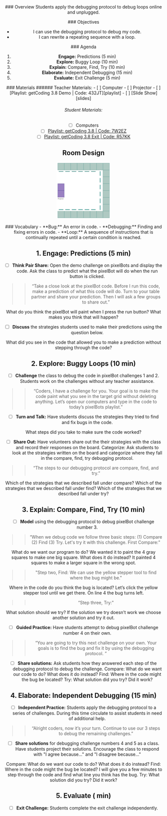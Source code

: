 <header class='header' title='Debugging Loops' subtitle='Lesson 08'/>

<notable>
<iconp src='/icons/activity.png'>### Overview</iconp>
Students apply the debugging protocol to debug loops online and unplugged.

<iconp src='/icons/objectives.png'>### Objectives</iconp>
- I can use the debugging protocol to debug my code.
- I can rewrite a repeating sequence with a loop.


<iconp src='/icons/agenda.png'>### Agenda</iconp>

1. **Engage:** Predictions (5 min)
1. **Explore:** Buggy Loop (10 min)
1. **Explain:** Compare, Find, Try (10 min)
1. **Elaborate:** Independent Debugging (15 min)
1. **Evaluate:** Exit Challenge (5 min)

<note>
<iconp src='/icons/materials.png'>### Materials</iconp>
###### Teacher Materials:
- [ ] Computer
- [ ] Projector
- [ ] [Playlist: getCoding 3.8 Demo | Code: 432JT][playlist]
- [ ] [Slide Show][slides]

###### Student Materials:
- [ ] Computers
- [ ] [Playlist: getCoding 3.8 | Code: 7W2EZ][elaborate]
- [ ] [Playlist: getCoding 3.8 Exit | Code: R57KK][exit]
</note>

## Room Design
![room](/images/layout-online.png)

<note>
<iconp src='/icons/vocab.png'>### Vocabulary</iconp>
- **Bug:** An error in code.
- **Debugging:** Finding and fixing errors in code.
- **Loop:** A sequence of instructions that is continually repeated until a certain condition is reached.
</note>

<pagebreak/>

## 1. Engage: Predictions (5 min)
- [ ] **Think Pair Share:** Open the demo challenge on pixelBots and display the code. Ask the class to predict what the pixelBot will do when the run button is clicked.
>>“Take a close look at the pixelBot code. Before I run this code, make a prediction of what this code will do. Turn to your table partner and share your prediction. Then I will ask a few groups to share out.”

<iconp type='question'>What do you think the pixelBot will paint when I press the run button?</iconp>
<iconp type='question'>What makes you think that will happen?</iconp>

- [ ] **Discuss** the strategies students used to make their predictions using the question below.

<iconp type='question'>What did you see in the code that allowed you to make a prediction without stepping through the code?</iconp>

## 2. Explore: Buggy Loops (10 min)
- [ ] **Challenge** the class to debug the code in pixelBot challenges 1 and 2. Students work on the challenges without any teacher assistance.
>>“Coders, I have a challenge for you. Your goal is to make the code paint what you see in the target grid without deleting anything. Let’s open our computers and type in the code to today’s pixelBots playlist.”

- [ ] **Turn and Talk:** Have students discuss the strategies they tried to find and fix bugs in the code.

<iconp type='question'>What steps did you take to make sure the code worked?</iconp>

- [ ] **Share Out:** Have volunteers share out the their strategies with the class and record their responses on the board.
Categorize: Ask students to look at the strategies written on the board and categorize where they fall in the compare, find, try debugging protocol.
>>“The steps to our debugging protocol are compare, find, and try.”

<iconp type='question'>Which of the strategies that we described fall under compare?</iconp>
<iconp type='question'>Which of the strategies that we described fall under find?</iconp>
<iconp type='question'>Which of the strategies that we described fall under try?</iconp>


## 3. Explain: Compare, Find, Try (10 min)
- [ ] **Model** using the debugging protocol to debug pixelBot challenge number 3.
>>“When we debug code we follow three basic steps: (1) Compare (2) Find (3) Try. Let's try it with this challenge. First Compare:"

<iconp type='question'>What do we want our program to do?</iconp>
<iconp type='answer'>We wanted it to paint the 4 gray squares to make one big square.</iconp>
<iconp type='question'>What does it do instead?</iconp>
<iconp type='answer'>It painted 4 squares to make a larger square in the wrong spot.</iconp>

>>"Step two, Find: We can use the yellow stepper tool to find where the bug might be."

<iconp type='question'>Where in the code do you think the bug is located? Let’s click the yellow stepper tool until we get there.</iconp>
<iconp type='answer'>On line 4 the bug turns left.</iconp>

>>“Step three, Try:"

<iconp type='question'>What solution should we try? If the solution we try doesn’t work we choose another solution and try it out.</iconp>

- [ ] **Guided Practice:** Have students attempt to debug pixelBot challenge number 4 on their own.
>> “You are going to try this next challenge on your own. Your goals is to find the bug and fix it by using the debugging protocol. ”

- [ ] **Share solutions:** Ask students how they answered each step of the debugging protocol to debug the challenge.
<iconp type='question'>Compare: What do we want our code to do? What does it do instead?</iconp>
<iconp type='question'>Find: Where in the code might the bug be located?</iconp>
<iconp type='question'>Try: What solution did you try? Did it work?</iconp>

## 4. Elaborate: Independent Debugging (15 min)
- [ ] **Independent Practice:** Students apply the debugging protocol to a series of challenges. During this time circulate to assist students in need of additional help.
>>“Alright coders, now it’s your turn. Continue to use our 3 steps to debug the remaining challenges.”

- [ ] **Share solutions** for debugging challenge numbers 4 and 5 as a class. Have students project their solutions. Encourage the class to respond with "I agree because..." and "I disagree because..."

<iconp type='question'>Compare: What do we want our code to do? What does it do instead?</iconp>
<iconp type='question'>Find: Where in the code might the bug be located? I will give you a few minutes to step through the code and find what line you think has the bug.</iconp>
<iconp type='question'>Try: What solution did you try? Did it work?</iconp>

## 5. Evaluate ( min)
- [ ] **Exit Challenge:** Students complete the exit challenge independently.

</notable>

[playlist]: http://www.pixelbots.io/432JT
[slides]: https://drive.google.com/open?id=1BAZ1gJPcXon2U6SnOQSRwEJ_la3CzX4JvbBsHRXkV3U
[elaborate]: http://www.pixelbots.io/7W2EZ
[exit]: http://www.pixelbots.io/R57KK

